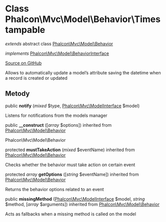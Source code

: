 # Class **Phalcon\\Mvc\\Model\\Behavior\\Timestampable**

*extends* abstract class [Phalcon\Mvc\Model\Behavior](/[[language]]/[[version]]/api/Phalcon_Mvc_Model_Behavior)

*implements* [Phalcon\Mvc\Model\BehaviorInterface](/[[language]]/[[version]]/api/Phalcon_Mvc_Model_BehaviorInterface)

<a href="https://github.com/phalcon/cphalcon/blob/master/phalcon/mvc/model/behavior/timestampable.zep" class="btn btn-default btn-sm">Source on GitHub</a>

Allows to automatically update a model’s attribute saving the datetime when a record is created or updated

## Metody

public **notify** (*mixed* $type, [Phalcon\Mvc\ModelInterface](/[[language]]/[[version]]/api/Phalcon_Mvc_ModelInterface) $model)

Listens for notifications from the models manager

public **__construct** ([*array* $options]) inherited from [Phalcon\Mvc\Model\Behavior](/[[language]]/[[version]]/api/Phalcon_Mvc_Model_Behavior)

Phalcon\\Mvc\\Model\\Behavior

protected **mustTakeAction** (*mixed* $eventName) inherited from [Phalcon\Mvc\Model\Behavior](/[[language]]/[[version]]/api/Phalcon_Mvc_Model_Behavior)

Checks whether the behavior must take action on certain event

protected *array* **getOptions** ([*string* $eventName]) inherited from [Phalcon\Mvc\Model\Behavior](/[[language]]/[[version]]/api/Phalcon_Mvc_Model_Behavior)

Returns the behavior options related to an event

public **missingMethod** ([Phalcon\Mvc\ModelInterface](/[[language]]/[[version]]/api/Phalcon_Mvc_ModelInterface) $model, *string* $method, [*array* $arguments]) inherited from [Phalcon\Mvc\Model\Behavior](/[[language]]/[[version]]/api/Phalcon_Mvc_Model_Behavior)

Acts as fallbacks when a missing method is called on the model